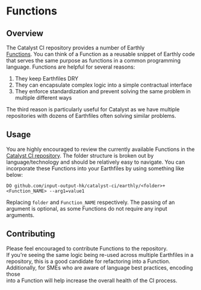 # Functions

## Overview

The Catalyst CI repository provides a number of Earthly  
[Functions](https://docs.earthly.dev/docs/guides/functions).
You can think of a Function as a reusable snippet of Earthly code that serves the same purpose as functions in a common programming
language.
Functions are helpful for several reasons:

1. They keep Earthfiles DRY
2. They can encapsulate complex logic into a simple contractual interface
3. They enforce standardization and prevent solving the same problem in multiple different ways

The third reason is particularly useful for Catalyst as we have multiple repositories with dozens of Earthfiles often solving
similar problems.

## Usage

You are highly encouraged to review the currently available Functions in the
[Catalyst CI repository](https://github.com/input-output-hk/catalyst-ci/tree/master/earthly).
The folder structure is broken out by language/technology and should be relatively easy to navigate.
You can incorporate these Functions into your Earthfiles by using something like below:

```Earthfile
DO github.com/input-output-hk/catalyst-ci/earthly/<folder>+<Function_NAME> --arg1=value1
```

Replacing `folder` and `Function_NAME` respectively.
The passing of an argument is optional, as some Functions do not require any input arguments.

## Contributing

Please feel encouraged to contribute Functions to the repository.  
If you're seeing the same logic being re-used across multiple Earthfiles in a  
repository, this is a good candidate for refactoring into a Function.  
Additionally, for SMEs who are aware of language best practices, encoding those  
into a Function will help increase the overall health of the CI process.

